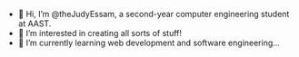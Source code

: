 - 👋 Hi, I’m @theJudyEssam, a second-year computer engineering student at AAST.
- 👀 I’m interested in creating all sorts of stuff!
- 🌱 I’m currently learning web development and software engineering...
  

